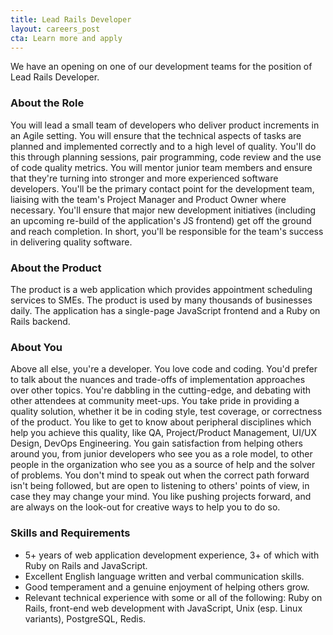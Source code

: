 ```yaml
---
title: Lead Rails Developer
layout: careers_post
cta: Learn more and apply
---
```


We have an opening on one of our development teams for the position of Lead Rails Developer.

### About the Role

You will lead a small team of developers who deliver product increments in an Agile setting. You will ensure that the technical aspects of tasks are planned and implemented correctly and to a high level of quality. You'll do this through planning sessions, pair programming, code review and the use of code quality metrics. You will mentor junior team members and ensure that they're turning into stronger and more experienced software developers. You'll be the primary contact point for the development team, liaising with the team's Project Manager and Product Owner where necessary. You'll ensure that major new development initiatives (including an upcoming re-build of the application's JS frontend) get off the ground and reach completion. In short, you'll be responsible for the team's success in delivering quality software.

### About the Product

The product is a web application which provides appointment scheduling services to SMEs. The product is used by many thousands of businesses daily. The application has a single-page JavaScript frontend and a Ruby on Rails backend.

### About You

Above all else, you're a developer. You love code and coding. You'd prefer to talk about the nuances and trade-offs of implementation approaches over other topics. You're dabbling in the cutting-edge, and debating with other attendees at community meet-ups. You take pride in providing a quality solution, whether it be in coding style, test coverage, or correctness of the product. You like to get to know about peripheral disciplines which help you achieve this quality, like QA, Project/Product Management, UI/UX Design, DevOps Engineering. You gain satisfaction from helping others around you, from junior developers who see you as a role model, to other people in the organization who see you as a source of help and the solver of problems. You don't mind to speak out when the correct path forward isn't being followed, but are open to listening to others' points of view, in case they may change your mind. You like pushing projects forward, and are always on the look-out for creative ways to help you to do so.

### Skills and Requirements

* 5+ years of web application development experience, 3+ of which with Ruby on Rails and JavaScript.
* Excellent English language written and verbal communication skills.
* Good temperament and a genuine enjoyment of helping others grow.
* Relevant technical experience with some or all of the following: Ruby on Rails, front-end web development with JavaScript, Unix (esp. Linux variants), PostgreSQL, Redis.
